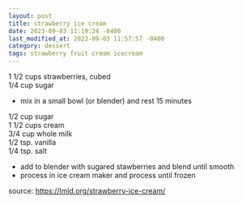 ```yaml
---
layout: post
title: strawberry ice cream
date: 2023-09-03 11:19:24 -0400
last_modified_at: 2023-09-03 11:57:57 -0400
category: dessert
tags: strawberry fruit cream icecream
---
```


1 1/2 cups strawberries, cubed  
1/4 cup sugar  
* mix in a small bowl (or blender) and rest 15 minutes

1/2 cup sugar  
1 1/2 cups cream  
3/4 cup whole milk  
1/2 tsp. vanilla  
1/4 tsp. salt  
* add to blender with sugared stawberries and blend until smooth
* process in ice cream maker and process until frozen

source: <https://lmld.org/strawberry-ice-cream/>
